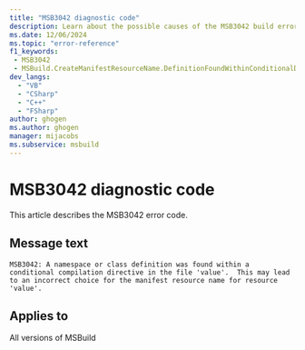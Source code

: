 ```yaml
---
title: "MSB3042 diagnostic code"
description: Learn about the possible causes of the MSB3042 build error, and get troubleshooting tips.
ms.date: 12/06/2024
ms.topic: "error-reference"
f1_keywords:
 - MSB3042
 - MSBuild.CreateManifestResourceName.DefinitionFoundWithinConditionalDirective
dev_langs:
  - "VB"
  - "CSharp"
  - "C++"
  - "FSharp"
author: ghogen
ms.author: ghogen
manager: mijacobs
ms.subservice: msbuild
---
```


# MSB3042 diagnostic code

<!-- :::ErrorDefinitionDescription::: -->
<!-- :::editable-content name="introDescription"::: -->
This article describes the MSB3042 error code.
<!-- :::editable-content-end::: -->

## Message text

`MSB3042: A namespace or class definition was found within a conditional compilation directive in the file 'value'.  This may lead to an incorrect choice for the manifest resource name for resource 'value'.`

<!-- :::editable-content name="postOutputDescription"::: -->
<!--
{StrBegin="MSB3042: "}
-->
<!-- :::editable-content-end::: -->
<!-- :::ErrorDefinitionDescription-end::: -->

## Applies to

All versions of MSBuild
